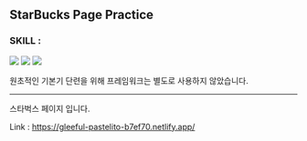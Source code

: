 ## StarBucks Page Practice

### SKILL : 
<img src="https://img.shields.io/badge/Html5-E44D26?style=flat-square&logo=Html5&logoColor=white"/> <img src="https://img.shields.io/badge/CSS3-1572B6?style=flat-square&logo=CSS3&logoColor=white"/> <img src="https://img.shields.io/badge/JavaScript-F7DF1E?style=flat-square&logo=JavaScript&logoColor=white"/>

원초적인 기본기 단련을 위해 프레임워크는 별도로 사용하지 않았습니다.

--------

스타벅스 페이지 입니다.

Link : https://gleeful-pastelito-b7ef70.netlify.app/
